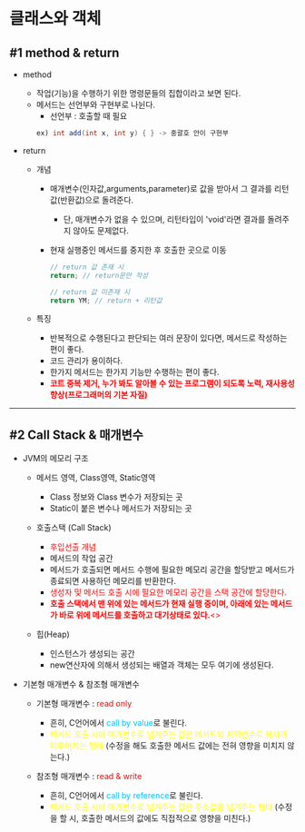 # 클래스와 객체

## #1 method & return

- method

  - 작업(기능)을 수행하기 위한 명령문들의 집합이라고 보면 된다.
  - 메서드는 선언부와 구현부로 나뉜다.
    - 선언부 : 호출할 때 필요
    ```java
    ex) int add(int x, int y) { } -> 중괄호 안이 구현부
    ```

- return

  - 개념

    - 매개변수(인자값,arguments,parameter)로 값을 받아서 그 결과를 리턴값(반환값)으로 돌려준다.
      - 단, 매개변수가 없을 수 있으며, 리턴타입이 'void'라면 결과를 돌려주지 않아도 문제없다.
    - 현재 실행중인 메서드를 중지한 후 호출한 곳으로 이동

      ```java
      // return 값 존재 시
      return; // return문만 작성

      // return 값 미존재 시
      return YM; // return + 리턴값
      ```

  - 특징
    - 반복적으로 수행된다고 판단되는 여러 문장이 있다면, 메서드로 작성하는 편이 좋다.
    - 코드 관리가 용이하다.
    - 한가지 메서드는 한가지 기능만 수행하는 편이 좋다.
    - <span style="color:red">**코트 중복 제거, 누가 봐도 알아볼 수 있는 프로그램이 되도록 노력, 재사용성 향상(프로그래머의 기본 자질)**</span>

---

## #2 Call Stack & 매개변수

- JVM의 메모리 구조

  - 메서드 영역, Class영역, Static영역

    - Class 정보와 Class 변수가 저장되는 곳
    - Static이 붙은 변수나 메서드가 저장되는 곳

  - 호출스택 (Call Stack)

    - <span style="color:red">후입선출 개념</span>
    - 메서드의 작업 공간
    - 메서드가 호출되면 메서드 수행에 필요한 메모리 공간을 할당받고 메서드가 종료되면 사용하던 메모리를 반환한다.
    - <span style="color:red">생성자 및 메서드 호출 시에 필요한 메모리 공간을 스택 공간에 할당한다.</span>
    - <span style="color:red">**호출 스택에서 맨 위에 있는 메서드가 현재 실행 중이며, 아래에 있는 메서드가
      바로 위에 메서드를 호출하고 대기상태로 있다.**<>

  - 힙(Heap)
    - 인스턴스가 생성되는 공간
    - new연산자에 의해서 생성되는 배열과 객체는 모두 여기에 생성된다.

- 기본형 매개변수 & 참조형 매개변수

  - 기본형 매개변수 : <span style="color:red">read only</span>

    - 흔히, C언어에서 <span style="color:#00BFFF">call by value</span>로 불린다.
    - <span style="color:#FFFF00">메서드 호출 시에 매개변수로 넘겨주는 값은 메서드의 지역변수로 복사가 이루어지는 형태</span> (수정을 해도 호출한 메서드 값에는 전혀 영향을 미치지 않는다.)

  - 참조형 매개변수 : <span style="color:red">read & write</span>
    - 흔히, C언어에서 <span style="color:#00BFFF">call by reference</span>로 불린다.
    - <span style="color:#FFFF00">메서드 호출 시에 매개변수로 넘겨주는 값은 주소값을 넘겨주는 형태</span> (수정을 할 시, 호출한 메서드의 값에도 직접적으로 영향을 미친다.)
